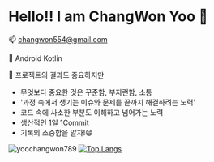 # Hello!! I am ChangWon Yoo 👋
📫 changwon554@gmail.com

🔎 Android Kotlin

🤔 프로젝트의 결과도 중요하지만
- 무엇보다 중요한 것은 꾸준함, 부지런함, 소통
- '과정 속에서 생기는 이슈와 문제를 끝까지 해결하려는 노력'
- 코드 속에 사소한 부분도 이해하고 넘어가는 노력
- 생산적인 1일 1Commit
- 기록의 소중함을 알자!😄

![yoochangwon789](https://github-readme-stats.vercel.app/api?username=yoochangwon789&show_icons=true&theme=material-palenight)
[![Top Langs](https://github-readme-stats.vercel.app/api/top-langs/?username=yoochangwon789&layout=compact&theme=tokyonight&langs_count=5)](https://github.com/anuraghazra/github-readme-stats)

<!--
**yoochangwon789/yoochangwon789** is a ✨ _special_ ✨ repository because its `README.md` (this file) appears on your GitHub profile.

Here are some ideas to get you started:

- 🔭 I’m currently working on ...
- 🌱 I’m currently learning ...
- 👯 I’m looking to collaborate on ...
- 🤔 I’m looking for help with ...
- 💬 Ask me about ...
- 📫 How to reach me: ...
- 😄 Pronouns: ...
- ⚡ Fun fact: ...
-->
